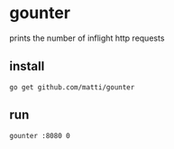 # gounter

prints the number of inflight http requests

## install

    go get github.com/matti/gounter

## run

    gounter :8080 0
